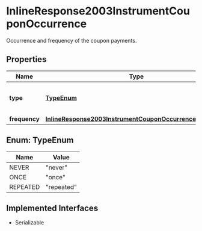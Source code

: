 

# InlineResponse2003InstrumentCouponOccurrence

Occurrence and frequency of the coupon payments.

## Properties

Name | Type | Description | Notes
------------ | ------------- | ------------- | -------------
**type** | [**TypeEnum**](#TypeEnum) | Occurrence type of the coupon payments. |  [optional]
**frequency** | [**InlineResponse2003InstrumentCouponOccurrenceFrequency**](InlineResponse2003InstrumentCouponOccurrenceFrequency.md) |  |  [optional]



## Enum: TypeEnum

Name | Value
---- | -----
NEVER | &quot;never&quot;
ONCE | &quot;once&quot;
REPEATED | &quot;repeated&quot;


## Implemented Interfaces

* Serializable


